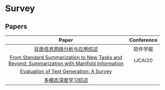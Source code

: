 # Survey

## Papers
| Paper | Conference |
| :---: | :---: |
|[异质信息网络分析与应用综述](http://www.shichuan.org/doc/94.pdf)|软件学报|
|[From Standard Summarization to New Tasks and Beyond: Summarization with Manifold Information](https://arxiv.org/pdf/2005.04684.pdf)|IJCAI20||
|[Evaluation of Text Generation: A Survey](https://arxiv.org/abs/2006.14799)||
|[多模态深度学习综述](http://www.cnki.com.cn/Article/CJFDTotal-JSYJ20190425002.htm)||


